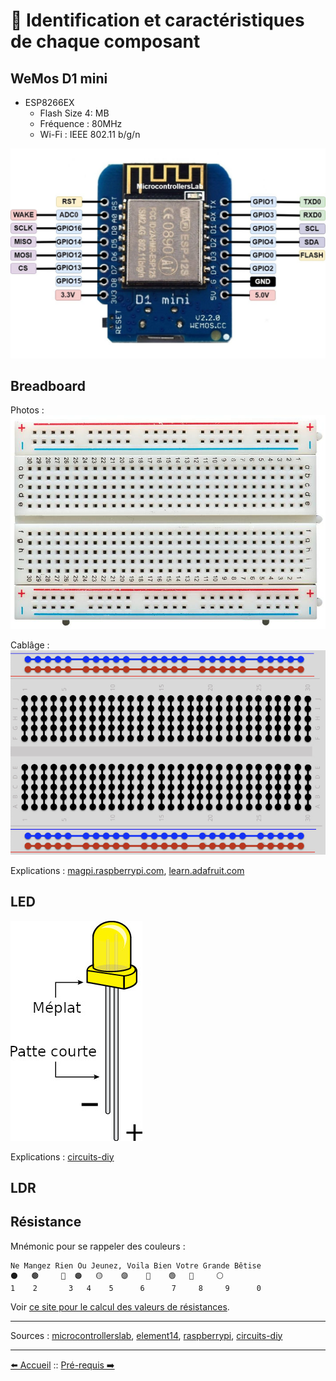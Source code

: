 # 🔎 Identification et caractéristiques de chaque composant

## WeMos D1 mini

- ESP8266EX
  - Flash Size 4: MB
  - Fréquence : 80MHz
  - Wi-Fi : IEEE 802.11 b/g/n

![Pinout](resources/ESP8266-12E-Wemos-D1-Mini-pinout.jpg)

## Breadboard
Photos :
![Breadboard](resources/breadboard.jpg)

Cablâge :
![Breadboard wiring](resources/breadboard-wiring.jpg)

Explications : [magpi.raspberrypi.com](https://magpi.raspberrypi.com/articles/breadboard-tutorial), [learn.adafruit.com](https://learn.adafruit.com/breadboards-for-beginners)

## LED

![Pinout](resources/led-pinout.jpg)

Explications : [circuits-diy](https://www.circuits-diy.com/how-to-blink-led-using-an-arduino/)

## LDR

## Résistance

Mnémonic pour se rappeler des couleurs :
```
Ne Mangez Rien Ou Jeunez, Voila Bien Votre Grande Bêtise
⚫   🟤     🔴  🟠   🟡    🟣    🔵    🟢   🔘     ⚪
1    2       3   4    5      6      7     8     9      0
```

Voir [ce site pour le calcul des valeurs de résistances](https://www.electronique-radioamateur.fr/elec/composants/resistance-code-couleurs.php).

----
Sources : [microcontrollerslab](https://microcontrollerslab.com), [element14](https://element14.com), [raspberrypi](https://magpi.raspberrypi.com), [circuits-diy](https://www.circuits-diy.com)

----
[⬅️  Accueil](README.md) :: [Pré-requis ➡️](pre-requis.md)
